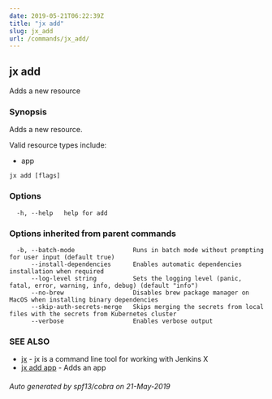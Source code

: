 ```yaml
---
date: 2019-05-21T06:22:39Z
title: "jx add"
slug: jx_add
url: /commands/jx_add/
---
```

## jx add

Adds a new resource

### Synopsis

Adds a new resource.
  
  Valid resource types include:
  
  * app

```
jx add [flags]
```

### Options

```
  -h, --help   help for add
```

### Options inherited from parent commands

```
  -b, --batch-mode                Runs in batch mode without prompting for user input (default true)
      --install-dependencies      Enables automatic dependencies installation when required
      --log-level string          Sets the logging level (panic, fatal, error, warning, info, debug) (default "info")
      --no-brew                   Disables brew package manager on MacOS when installing binary dependencies
      --skip-auth-secrets-merge   Skips merging the secrets from local files with the secrets from Kubernetes cluster
      --verbose                   Enables verbose output
```

### SEE ALSO

* [jx](/commands/jx/)	 - jx is a command line tool for working with Jenkins X
* [jx add app](/commands/jx_add_app/)	 - Adds an app

###### Auto generated by spf13/cobra on 21-May-2019
